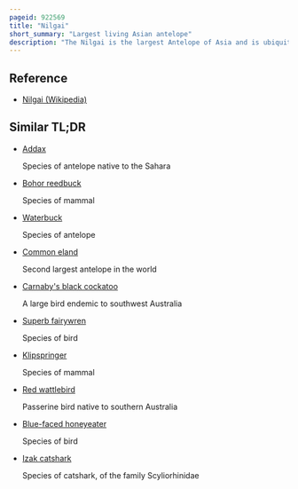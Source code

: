```yaml
---
pageid: 922569
title: "Nilgai"
short_summary: "Largest living Asian antelope"
description: "The Nilgai is the largest Antelope of Asia and is ubiquitous across the northern indian Subcontinent. It is the sole Member of the Genus Boselaphus that was first described in 1766 by Peter Simon Pallas. The nilgai stands 1–1. 5 M at the Shoulder ; Males weigh 109–288 Kg, and the Lighter females 100–213 Kg. A sturdy thin-legged Antelope, the Nilgai is characterised by a Sloping back, a deep Neck with a white Patch on the Throat, a short Crest of Hair along the Neck terminating in a Tuft, and white facial Spots. A Column of Coarse pendant Hair is hanging from the Dewlap Ridge beneath the white Patch. Sexual Dimorphism is prominent – while Females and Juveniles are orange to tawny, Adult Males have a bluish-grey Coat. Only males Possess Horns, 15–24 Cm long."
---
```


## Reference

- [Nilgai (Wikipedia)](https://en.wikipedia.org/?curid=922569)

## Similar TL;DR

- [Addax](/tldr/en/addax)

  Species of antelope native to the Sahara

- [Bohor reedbuck](/tldr/en/bohor-reedbuck)

  Species of mammal

- [Waterbuck](/tldr/en/waterbuck)

  Species of antelope

- [Common eland](/tldr/en/common-eland)

  Second largest antelope in the world

- [Carnaby's black cockatoo](/tldr/en/carnabys-black-cockatoo)

  A large bird endemic to southwest Australia

- [Superb fairywren](/tldr/en/superb-fairywren)

  Species of bird

- [Klipspringer](/tldr/en/klipspringer)

  Species of mammal

- [Red wattlebird](/tldr/en/red-wattlebird)

  Passerine bird native to southern Australia

- [Blue-faced honeyeater](/tldr/en/blue-faced-honeyeater)

  Species of bird

- [Izak catshark](/tldr/en/izak-catshark)

  Species of catshark, of the family Scyliorhinidae
